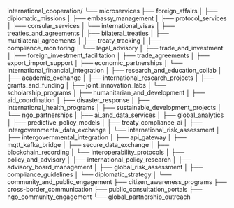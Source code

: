 international_cooperation/
└── microservices
    ├── foreign_affairs
    │   ├── diplomatic_missions
    │   ├── embassy_management
    │   ├── protocol_services
    │   ├── consular_services
    │   └── international_visas
    │
    ├── treaties_and_agreements
    │   ├── bilateral_treaties
    │   ├── multilateral_agreements
    │   ├── treaty_tracking
    │   ├── compliance_monitoring
    │   └── legal_advisory
    │
    ├── trade_and_investment
    │   ├── foreign_investment_facilitation
    │   ├── trade_agreements
    │   ├── export_import_support
    │   ├── economic_partnerships
    │   └── international_financial_integration
    │
    ├── research_and_education_collab
    │   ├── academic_exchange
    │   ├── international_research_projects
    │   ├── grants_and_funding
    │   ├── joint_innovation_labs
    │   └── scholarship_programs
    │
    ├── humanitarian_and_development
    │   ├── aid_coordination
    │   ├── disaster_response
    │   ├── international_health_programs
    │   ├── sustainable_development_projects
    │   └── ngo_partnerships
    │
    ├── ai_and_data_services
    │   ├── global_analytics
    │   ├── predictive_policy_models
    │   ├── treaty_compliance_ai
    │   ├── intergovernmental_data_exchange
    │   └── international_risk_assessment
    │
    ├── intergovernmental_integration
    │   ├── api_gateway
    │   ├── mqtt_kafka_bridge
    │   ├── secure_data_exchange
    │   ├── blockchain_recording
    │   └── interoperability_protocols
    │
    ├── policy_and_advisory
    │   ├── international_policy_research
    │   ├── advisory_board_management
    │   ├── global_risk_assessment
    │   ├── compliance_guidelines
    │   └── diplomatic_strategy
    │
    └── community_and_public_engagement
        ├── citizen_awareness_programs
        ├── cross-border_communication
        ├── public_consultation_portals
        ├── ngo_community_engagement
        └── global_partnership_outreach
